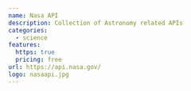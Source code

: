 ```yaml
---
name: Nasa API
description: Collection of Astronomy related APIs
categories:
  - science
features:
  https: true
  pricing: free
url: https://api.nasa.gov/
logo: nasaapi.jpg
---
```

